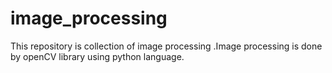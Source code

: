 # image_processing
This repository is collection of image processing .Image processing is done by openCV library using python language.  

